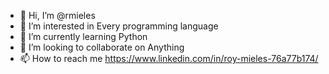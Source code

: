 - 👋 Hi, I’m @rmieles
- 👀 I’m interested in Every programming language
- 🌱 I’m currently learning Python
- 💞️ I’m looking to collaborate on Anything
- 📫 How to reach me https://www.linkedin.com/in/roy-mieles-76a77b174/

<!---
rmieles/rmieles is a ✨ special ✨ repository because its `README.md` (this file) appears on your GitHub profile.
You can click the Preview link to take a look at your changes.
--->
